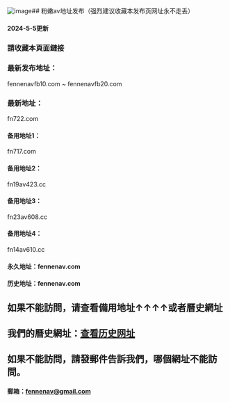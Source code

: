 ![image](https://github.com/fennenav/fennenav.site/assets/168955224/d7cf5456-4fcc-4a33-b16b-0eaa9f7157d4)## 粉嫩av地址发布（强烈建议收藏本发布页网址永不走丢）
#### 2024-5-5更新
### 請收藏本頁面鏈接
### 最新发布地址：
fennenavfb10.com ~ fennenavfb20.com
### 最新地址：
fn722.com
#### 备用地址1：
fn717.com
#### 备用地址2：
fn19av423.cc
#### 备用地址3：
fn23av608.cc
#### 备用地址4：
fn14av610.cc
#### 永久地址：fennenav.com
#### 历史地址：fennenav.com
## 如果不能訪問，请查看備用地址↑↑↑↑或者曆史網址
## 我們的曆史網址：[查看历史网址](https://github.com/fennenav/fennenav.site/wiki/%E7%B2%89%E5%AB%A9av%E5%8E%86%E5%8F%B2%E5%9C%B0%E5%9D%80)
## 如果不能訪問，請發郵件告訴我們，哪個網址不能訪問。
#### 郵箱：fennenav@gmail.com

